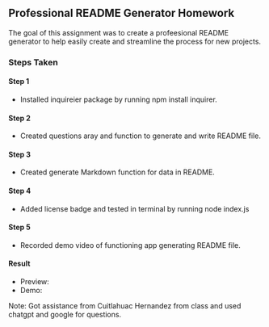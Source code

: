 ## Professional README Generator Homework

The goal of this assignment was to create a profeesional README generator to help easily create and streamline the process for new projects.

### Steps Taken

#### Step 1 
- Installed inquireier package by running npm install inquirer.

#### Step 2
- Created questions aray and function to generate and write README file.

#### Step 3
- Created generate Markdown function for data in README.

#### Step 4
- Added license badge and tested in terminal by running node index.js

#### Step 5
- Recorded demo video of functioning app generating README file.

#### Result
- Preview: 
- Demo: 

Note: Got assistance from Cuitlahuac Hernandez from class and used chatgpt and google for questions.